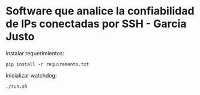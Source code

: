 # Software que analice la confiabilidad de IPs conectadas por SSH - Garcia Justo
Instalar requerimientos:

```
pip install -r requirements.txt
```

Inicializar watchdog:

```
./run.sh
```

